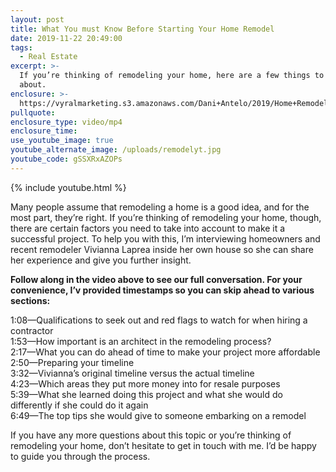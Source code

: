 ```yaml
---
layout: post
title: What You must Know Before Starting Your Home Remodel
date: 2019-11-22 20:49:00
tags:
  - Real Estate
excerpt: >-
  If you’re thinking of remodeling your home, here are a few things to think
  about.
enclosure: >-
  https://vyralmarketing.s3.amazonaws.com/Dani+Antelo/2019/Home+Remodeling+101.mp4
pullquote:
enclosure_type: video/mp4
enclosure_time:
use_youtube_image: true
youtube_alternate_image: /uploads/remodelyt.jpg
youtube_code: gSSXRxAZOPs
---
```


{% include youtube.html %}

Many people assume that remodeling a home is a good idea, and for the most part, they’re right. If you’re thinking of remodeling your home, though, there are certain factors you need to take into account to make it a successful project. To help you with this, I’m interviewing homeowners and recent remodeler Vivianna Laprea inside her own house so she can share her experience and give you further insight.

**Follow along in the video above to see our full conversation. For your convenience, I’v provided timestamps so you can skip ahead to various sections:&nbsp;**

1:08—Qualifications to seek out and red flags to watch for when hiring a contractor&nbsp;<br>1:53—How important is an architect in the remodeling process?<br>2:17—What you can do ahead of time to make your project more affordable&nbsp;<br>2:50—Preparing your timeline&nbsp;<br>3:32—Vivianna’s original timeline versus the actual timeline&nbsp;<br>4:23—Which areas they put more money into for resale purposes&nbsp;<br>5:39—What she learned doing this project and what she would do differently if she could do it again<br>6:49—The top tips she would give to someone embarking on a remodel&nbsp;

If you have any more questions about this topic or you’re thinking of remodeling your home, don’t hesitate to get in touch with me. I’d be happy to guide you through the process.&nbsp;<br>&nbsp;

&nbsp;